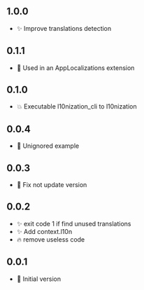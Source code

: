 ## 1.0.0

- ✨ Improve translations detection

## 0.1.1

- 🐛 Used in an AppLocalizations extension

## 0.1.0

- 💥 Executable l10nization_cli to l10nization

## 0.0.4

- 🐛 Unignored example

## 0.0.3

- 🐛 Fix not update version

## 0.0.2

- ✨ exit code 1 if find unused translations
- ✨ Add context.l10n
- 🔥 remove useless code

## 0.0.1

- 🎉 Initial version
